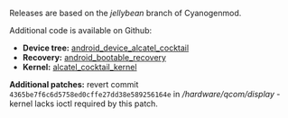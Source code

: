 Releases are based on the _jellybean_ branch of Cyanogenmod.

Additional code is available on Github:
  * **Device tree:** [android\_device\_alcatel\_cocktail](https://github.com/ius/android_device_alcatel_cocktail)
  * **Recovery:** [android\_bootable\_recovery](https://github.com/ius/android_bootable_recovery)
  * **Kernel:** [alcatel\_cocktail\_kernel](https://github.com/ius/alcatel_cocktail_kernel)

**Additional patches:** revert commit `4365be7f6c6d5758ed0cffe27dd38e589256164e` in _/hardware/qcom/display_ - kernel lacks ioctl required by this patch.